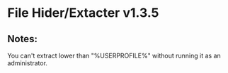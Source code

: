 # File Hider/Extacter v1.3.5

## Notes:
You can't extract lower than "%USERPROFILE%" without running it as an administrator.

